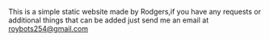 This is a simple static website made by Rodgers,if you have any requests or additional things that can be added just send me an email at roybots254@gmail.com

